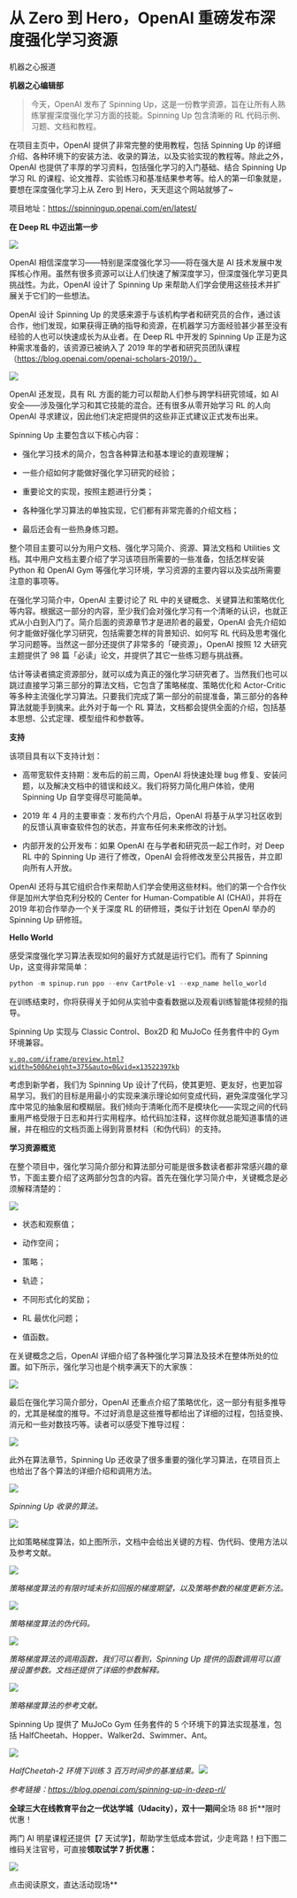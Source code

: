 # 从 Zero 到 Hero，OpenAI 重磅发布深度强化学习资源

机器之心报道

**机器之心编辑部**

> 今天，OpenAI 发布了 Spinning Up，这是一份教学资源，旨在让所有人熟练掌握深度强化学习方面的技能。Spinning Up 包含清晰的 RL 代码示例、习题、文档和教程。

<mp-miniprogram class="miniprogram_element" data-miniprogram-appid="wxf424e2f3e2f94500" data-miniprogram-path="pages/institution/institution?id=0b624bfd-367c-43b6-80a9-e661b4d140a2&amp;from=weapp" data-miniprogram-nickname="机器之心 Synced" data-miniprogram-avatar="http://mmbiz.qpic.cn/mmbiz_png/f3g058loLBj0Pib4UhuCFagffSB1RHImwskFzvic6mSp2LDhuerbXxeqqv0b63wSt2Pas7MicNWIcia358rlnhiaVag/640?wx_fmt=png&amp;wxfrom=200" data-miniprogram-title="OpenAI" data-miniprogram-imageurl="http://mmbiz.qpic.cn/mmbiz_jpg/KmXPKA19gW9UY2Bcr13dHLIYIFanHsjP6MHgluukIZej76uZ15Xdd7xRbH4F37iasOhr3vEwTM91mf8GEHCPC5Q/0?wx_fmt=jpeg"></mp-miniprogram>

在项目主页中，OpenAI 提供了非常完整的使用教程，包括 Spinning Up 的详细介绍、各种环境下的安装方法、收录的算法，以及实验实现的教程等。除此之外，OpenAI 也提供了丰厚的学习资料，包括强化学习的入门基础、结合 Spinning Up 学习 RL 的课程、论文推荐、实验练习和基准结果参考等。给人的第一印象就是，要想在深度强化学习上从 Zero 到 Hero，天天逛这个网站就够了~

项目地址：https://spinningup.openai.com/en/latest/

**在 Deep RL 中迈出第一步**

![](img/8c36c3276ec73aab5cef5dee9c90b67e-fs8.png)

OpenAI 相信深度学习——特别是深度强化学习——将在强大是 AI 技术发展中发挥核心作用。虽然有很多资源可以让人们快速了解深度学习，但深度强化学习更具挑战性。为此，OpenAI 设计了 Spinning Up 来帮助人们学会使用这些技术并扩展关于它们的一些想法。

OpenAI 设计 Spinning Up 的灵感来源于与该机构学者和研究员的合作，通过该合作，他们发现，如果获得正确的指导和资源，在机器学习方面经验甚少甚至没有经验的人也可以快速成长为从业者。在 Deep RL 中开发的 Spinning Up 正是为这种需求准备的，该资源已被纳入了 2019 年的学者和研究员团队课程（https://blog.openai.com/openai-scholars-2019/）。

![](img/ca7d527147ccc97f6c1b393ec0f2f85d-fs8.png)

OpenAI 还发现，具有 RL 方面的能力可以帮助人们参与跨学科研究领域，如 AI 安全——涉及强化学习和其它技能的混合。还有很多从零开始学习 RL 的人向 OpenAI 寻求建议，因此他们决定把提供的这些非正式建议正式发布出来。

Spinning Up 主要包含以下核心内容：

*   强化学习技术的简介，包含各种算法和基本理论的直观理解；

*   一些介绍如何才能做好强化学习研究的经验；

*   重要论文的实现，按照主题进行分类；

*   各种强化学习算法的单独实现，它们都有非常完善的介绍文档；

*   最后还会有一些热身练习题。

整个项目主要可以分为用户文档、强化学习简介、资源、算法文档和 Utilities 文档。其中用户文档主要介绍了学习该项目所需要的一些准备，包括怎样安装 Python 和 OpenAI Gym 等强化学习环境，学习资源的主要内容以及实战所需要注意的事项等。

在强化学习简介中，OpenAI 主要讨论了 RL 中的关键概念、关键算法和策略优化等内容。根据这一部分的内容，至少我们会对强化学习有一个清晰的认识，也就正式从小白到入门了。简介后面的资源章节才是进阶者的最爱，OpenAI 会先介绍如何才能做好强化学习研究，包括需要怎样的背景知识、如何写 RL 代码及思考强化学习问题等。当然这一部分还提供了非常多的「硬资源」，OpenAI 按照 12 大研究主题提供了 98 篇「必读」论文，并提供了其它一些练习题与挑战赛。

估计等读者搞定资源部分，就可以成为真正的强化学习研究者了。当然我们也可以跳过直接学习第三部分的算法文档，它包含了策略梯度、策略优化和 Actor-Critic 等多种主流强化学习算法。只要我们完成了第一部分的前提准备，第三部分的各种算法就能手到擒来。此外对于每一个 RL 算法，文档都会提供全面的介绍，包括基本思想、公式定理、模型组件和参数等。

**支持**

该项目具有以下支持计划：

*   高带宽软件支持期：发布后的前三周，OpenAI 将快速处理 bug 修复、安装问题，以及解决文档中的错误和歧义。我们将努力简化用户体验，使用 Spinning Up 自学变得尽可能简单。

*   2019 年 4 月的主要审查：发布约六个月后，OpenAI 将基于从学习社区收到的反馈认真审查软件包的状态，并宣布任何未来修改的计划。

*   内部开发的公开发布：如果 OpenAI 在与学者和研究员一起工作时，对 Deep RL 中的 Spinning Up 进行了修改，OpenAI 会将修改发至公共报告，并立即向所有人开放。

OpenAI 还将与其它组织合作来帮助人们学会使用这些材料。他们的第一个合作伙伴是加州大学伯克利分校的 Center for Human-Compatible AI (CHAI)，并将在 2019 年初合作举办一个关于深度 RL 的研修班，类似于计划在 OpenAI 举办的 Spinning Up 研修班。

**Hello World**

感受深度强化学习算法表现如何的最好方式就是运行它们。而有了 Spinning Up，这变得非常简单：

```py
python -m spinup.run ppo --env CartPole-v1 --exp_name hello_world 
```

在训练结束时，你将获得关于如何从实验中查看数据以及观看训练智能体视频的指导。

Spinning Up 实现与 Classic Control、Box2D 和 MuJoCo 任务套件中的 Gym 环境兼容。

[`v.qq.com/iframe/preview.html?width=500&height=375&auto=0&vid=x13522397kb`](https://v.qq.com/iframe/preview.html?width=500&height=375&auto=0&vid=x13522397kb)

考虑到新学者，我们为 Spinning Up 设计了代码，使其更短、更友好，也更加容易学习。我们的目标是用最小的实现来演示理论如何变成代码，避免深度强化学习库中常见的抽象层和模糊层。我们倾向于清晰化而不是模块化——实现之间的代码重用严格受限于日志和并行实用程序。给代码加注释，这样你就总能知道事情的进展，并在相应的文档页面上得到背景材料（和伪代码）的支持。

**学习资源概览**

在整个项目中，强化学习简介部分和算法部分可能是很多数读者都非常感兴趣的章节，下面主要介绍了这两部分包含的内容。首先在强化学习简介中，关键概念是必须解释清楚的：

![](img/a2fbe03b7ed9d0245fa35c5e637297a3-fs8.png)

*   状态和观察值；

*   动作空间；

*   策略；

*   轨迹；

*   不同形式化的奖励；

*   RL 最优化问题；

*   值函数。

在关键概念之后，OpenAI 详细介绍了各种强化学习算法及技术在整体所处的位置。如下所示，强化学习也是个桃李满天下的大家族：

![](img/aadc8759662d510174eac7426b74ea92-fs8.png)

最后在强化学习简介部分，OpenAI 还重点介绍了策略优化，这一部分有挺多推导的，尤其是梯度的推导。不过好消息是这些推导都给出了详细的过程，包括变换、消元和一些对数技巧等。读者可以感受下推导过程：

![](img/ca3e7b607ce4f5a30924f4ddd97927c1-fs8.png)

此外在算法章节，Spinning Up 还收录了很多重要的强化学习算法，在项目页上也给出了各个算法的详细介绍和调用方法。

![](img/7efbe964fe91f902b5e220d01a837b9a-fs8.png)

*Spinning Up 收录的算法。*

![](img/70d247fefea00934930c678359610b36-fs8.png)

比如策略梯度算法，如上图所示，文档中会给出关键的方程、伪代码、使用方法以及参考文献。

<mp-miniprogram class="miniprogram_element" data-miniprogram-appid="wxf424e2f3e2f94500" data-miniprogram-path="pages/technology/technology?id=579f0d61-e134-449a-8300-90aa9a731bc7&amp;from=weapp" data-miniprogram-nickname="机器之心 Synced" data-miniprogram-avatar="http://mmbiz.qpic.cn/mmbiz_png/f3g058loLBj0Pib4UhuCFagffSB1RHImwskFzvic6mSp2LDhuerbXxeqqv0b63wSt2Pas7MicNWIcia358rlnhiaVag/640?wx_fmt=png&amp;wxfrom=200" data-miniprogram-title="策略梯度学习" data-miniprogram-imageurl="http://mmbiz.qpic.cn/mmbiz_jpg/KmXPKA19gW9UY2Bcr13dHLIYIFanHsjP6MHgluukIZej76uZ15Xdd7xRbH4F37iasOhr3vEwTM91mf8GEHCPC5Q/0?wx_fmt=jpeg"></mp-miniprogram>

![](img/02815264cd6db452b015edb16330a1a7-fs8.png)

*策略梯度算法的有限时域未折扣回报的梯度期望，以及策略参数的梯度更新方法。*

![](img/460868a109c16dcd00ae409187b26522-fs8.png)

*策略梯度算法的伪代码。*

![](img/fe829f16486abe1a3776a5e8cc0e1ddf-fs8.png)

*策略梯度算法的调用函数，我们可以看到，Spinning Up 提供的函数调用可以直接设置参数。文档还提供了详细的参数解释。*

![](img/f7f8bcf58e63bead15c79a9bce628ed5-fs8.png)

*策略梯度算法的参考文献。*

Spinning Up 提供了 MuJoCo Gym 任务套件的 5 个环境下的算法实现基准，包括 HalfCheetah、Hopper、Walker2d、Swimmer、Ant。

![](img/42f2c1a4dc6826ba7ae4d89008c8dcd0-fs8.png)

*HalfCheetah-2 环境下训练 3 百万时间步的基准结果。**![](img/2d1c94eb4a4ba15f356c96c72092e02b-fs8.png)***

*参考链接：https://blog.openai.com/spinning-up-in-deep-rl/*

 **全球三大在线教育平台之一优达学城（Udacity），双十一期间**全场 88 折**限时优惠！

两门 AI 明星课程还提供【7 天试学】，帮助学生低成本尝试，少走弯路！扫下图二维码关注官号，可直接**领取试学 7 折优惠：**

![](img/110c141a59ece4cf5e283822c5214166-fs8.png)

点击阅读原文，直达活动现场**